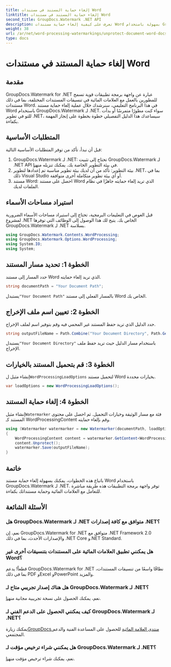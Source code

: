 ```yaml
---
title: إلغاء حماية المستند في مستندات Word
linktitle: إلغاء حماية المستند في مستندات Word
second_title: GroupDocs.Watermark .NET API
description: تعرف على كيفية إلغاء حماية مستندات Word بسهولة باستخدام GroupDocs.Watermark لـ .NET. اتبع دليلنا خطوة بخطوة.
weight: 38
url: /ar/net/word-processing-watermarkings/unprotect-document-word-docs/
type: docs
---
```

# إلغاء حماية المستند في مستندات Word

## مقدمة
GroupDocs.Watermark for .NET عبارة عن واجهة برمجة تطبيقات قوية تسمح للمطورين بالعمل مع العلامات المائية في تنسيقات المستندات المختلفة، بما في ذلك مستندات Word. في هذا البرنامج التعليمي، سنرشدك خلال عملية إلغاء حماية مستند Word باستخدام GroupDocs.Watermark لـ .NET. سواء كنت مطورًا متمرسًا أو بدأت للتو في تطوير .NET، سيساعدك هذا الدليل التفصيلي خطوة بخطوة على إنجاز المهمة بكفاءة.
## المتطلبات الأساسية
قبل أن نبدأ، تأكد من توفر المتطلبات الأساسية التالية:
1.  GroupDocs.Watermark لـ .NET: تحتاج إلى تثبيت GroupDocs.Watermark لـ .NET API في بيئة التطوير الخاصة بك. يمكنك تنزيله من[هنا](https://releases.groupdocs.com/Watermark/net/).
2. بيئة التطوير: تأكد من أن لديك بيئة تطوير مناسبة تم إعدادها لتطوير .NET، بما في ذلك Visual Studio أو أي بيئة تطوير متكاملة أخرى متوافقة.
3. مستند Word: احصل على مستند Word الذي تريد إلغاء حمايته جاهزًا في نظام الملفات لديك.

## استيراد مساحات الأسماء
قبل الغوص في التعليمات البرمجية، تحتاج إلى استيراد مساحات الأسماء الضرورية لمشروع .NET الخاص بك. يتيح لك هذا الوصول إلى الوظائف التي توفرها GroupDocs.Watermark لـ .NET بسلاسة.
```csharp
using GroupDocs.Watermark.Contents.WordProcessing;
using GroupDocs.Watermark.Options.WordProcessing;
using System.IO;
using System;
```
## الخطوة 1: تحديد مسار المستند
حدد المسار إلى مستند Word الذي تريد إلغاء حمايته.
```csharp
string documentPath = "Your Document Path";
```
 يستبدل`"Your Document Path"` بالمسار الفعلي إلى مستند Word الخاص بك.
## الخطوة 2: تعيين اسم ملف الإخراج
حدد الدليل الذي تريد حفظ المستند غير المحمي فيه وقم بتوفير اسم لملف الإخراج.
```csharp
string outputFileName = Path.Combine("Your Document Directory", Path.GetFileName(documentPath));
```
 يستبدل`"Your Document Directory"` باستخدام مسار الدليل حيث تريد حفظ ملف الإخراج.
## الخطوة 3: قم بتحميل المستند بالخيارات
 إنشاء مثيل ل`WordProcessingLoadOptions` لتحميل مستند Word بخيارات محددة.
```csharp
var loadOptions = new WordProcessingLoadOptions();
```
## الخطوة 4: إلغاء حماية المستند
 إنشاء مثيل`Watermarker` فئة مع مسار الوثيقة وخيارات التحميل. ثم احصل على محتوى المستند كـ WordProcessingContent وقم بإلغاء حمايته.
```csharp
using (Watermarker watermarker = new Watermarker(documentPath, loadOptions))
{
    WordProcessingContent content = watermarker.GetContent<WordProcessingContent>();
    content.Unprotect();
    watermarker.Save(outputFileName);
}
```

## خاتمة
باتباع هذه الخطوات، يمكنك بسهولة إلغاء حماية مستند Word باستخدام GroupDocs.Watermark لـ .NET. توفر واجهة برمجة التطبيقات هذه طريقة مباشرة للتعامل مع العلامات المائية وحماية مستنداتك بكفاءة.
## الأسئلة الشائعة
### هل GroupDocs.Watermark لـ .NET متوافق مع كافة إصدارات .NET؟
نعم، إن GroupDocs.Watermark for .NET متوافق مع .NET Framework 2.0 والإصدارات الأحدث، بما في ذلك .NET Core و.NET Standard.
### هل يمكنني تطبيق العلامات المائية على المستندات بتنسيقات أخرى غير Word؟
قطعاً! يدعم GroupDocs.Watermark for .NET نطاقًا واسعًا من تنسيقات المستندات، بما في ذلك PDF وExcel وPowerPoint والمزيد.
### هل هناك إصدار تجريبي متاح لـ GroupDocs.Watermark لـ .NET؟
 نعم، يمكنك الحصول على نسخة تجريبية مجانية من[هنا](https://releases.groupdocs.com/).
### كيف يمكنني الحصول على الدعم الفني لـ GroupDocs.Watermark لـ .NET؟
 يمكنك زيارة[GroupDocs.منتدى العلامة المائية](https://forum.groupdocs.com/c/watermark/19) للحصول على المساعدة الفنية والدعم المجتمعي.
### هل يمكنني شراء ترخيص مؤقت لـ GroupDocs.Watermark لـ .NET؟
 نعم، يمكنك شراء ترخيص مؤقت من[هنا](https://purchase.groupdocs.com/temporary-license/).